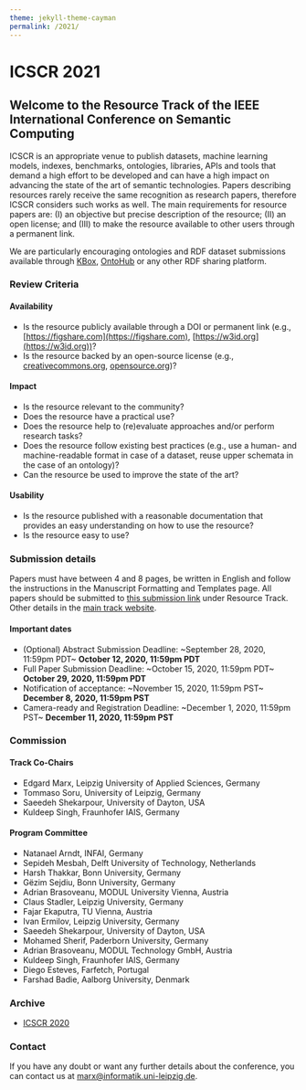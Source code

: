 ```yaml
---
theme: jekyll-theme-cayman
permalink: /2021/
---
```


# ICSCR 2021

## Welcome to the Resource Track of the IEEE International Conference on Semantic Computing

ICSCR is an appropriate venue to publish datasets, machine learning models, indexes, benchmarks, ontologies, libraries, APIs and tools that demand a high effort to be developed and can have a high impact on advancing the state of the art of semantic technologies.
Papers describing resources rarely receive the same recognition as research papers, therefore ICSCR considers such works as well. The main requirements for resource papers are: (I) an objective but precise description of the resource; (II) an open license; and (III) to make the resource available to other users through a permanent link.

We are particularly encouraging ontologies and RDF dataset submissions available through [KBox](https://github.com/AKSW/KBox), [OntoHub](https://ontohub.org/) or any other RDF sharing platform.

### Review Criteria

#### Availability
* Is the resource publicly available through a DOI or permanent link (e.g., [https://figshare.com](https://figshare.com), [https://w3id.org](https://w3id.org))?
* Is the resource backed by an open-source license (e.g., [creativecommons.org](https://creativecommons.org), [opensource.org](https://opensource.org))?

#### Impact
* Is the resource relevant to the community?
* Does the resource have a practical use?
* Does the resource help to (re)evaluate approaches and/or perform research tasks?
* Does the resource follow existing best practices (e.g., use a human- and machine-readable format in case of a dataset, reuse upper schemata in the case of an ontology)?
* Can the resource be used to improve the state of the art?
 
#### Usability
* Is the resource published with a reasonable documentation that provides an easy understanding on how to use the resource?
* Is the resource easy to use?

### Submission details
Papers must have between 4 and 8 pages, be written in English and follow the instructions in the Manuscript Formatting and Templates page.
All papers should be submitted to [this submission link](https://easychair.org/conferences/?conf=icsc2021) under Resource Track. Other details in the [main track website](https://www.ieee-icsc.org/).

#### Important dates
* (Optional) Abstract Submission Deadline: ~September 28, 2020, 11:59pm PDT~ **October 12, 2020, 11:59pm PDT**
* Full Paper Submission Deadline: ~October 15, 2020, 11:59pm PDT~ **October 29, 2020, 11:59pm PDT**
* Notification of acceptance: ~November 15, 2020, 11:59pm PST~ **December 8, 2020, 11:59pm PST**
* Camera-ready and Registration Deadline: ~December 1, 2020, 11:59pm PST~ **December 11, 2020, 11:59pm PST**

### Commission
#### Track Co-Chairs
* Edgard Marx, Leipzig University of Applied Sciences, Germany
* Tommaso Soru, University of Leipzig, Germany
* Saeedeh Shekarpour, University of Dayton, USA
* Kuldeep Singh, Fraunhofer IAIS, Germany

#### Program Committee
* Natanael Arndt, INFAI, Germany
* Sepideh Mesbah, Delft University of Technology, Netherlands
* Harsh Thakkar, Bonn University, Germany
* Gëzim Sejdiu, Bonn University, Germany
* Adrian Brasoveanu, MODUL University Vienna, Austria
* Claus Stadler, Leipzig University, Germany
* Fajar Ekaputra, TU Vienna, Austria
* Ivan Ermilov, Leipzig University, Germany
* Saeedeh Shekarpour, University of Dayton, USA
* Mohamed Sherif, Paderborn University, Germany
* Adrian Brasoveanu, MODUL Technology GmbH, Austria
* Kuldeep Singh, Fraunhofer IAIS, Germany
* Diego Esteves, Farfetch, Portugal
* Farshad Badie, Aalborg University, Denmark

### Archive

* [ICSCR 2020](./2020/)

### Contact
If you have any doubt or want any further details about the conference, you can contact us at [marx@informatik.uni-leipzig.de](mailto:marx@informatik.uni-leipzig.de).
